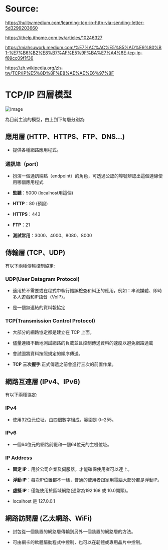# Source:

https://hulitw.medium.com/learning-tcp-ip-http-via-sending-letter-5d3299203660

https://ithelp.ithome.com.tw/articles/10246327

https://miahsuwork.medium.com/%E7%AC%AC%E5%85%AD%E9%80%B1-%E7%B6%B2%E8%B7%AF%E5%9F%BA%E7%A4%8E-tcp-ip-f89cc09f1f36

https://zh.wikipedia.org/zh-tw/TCP/IP%E5%8D%8F%E8%AE%AE%E6%97%8F

# TCP/IP 四層模型

![image](https://miro.medium.com/v2/resize:fit:828/0*vOZUVfmlmpIlQZer)

為目前主流的模型，由上到下每層分別為:

## 應用層 (HTTP、HTTPS、FTP、DNS…)

* 提供各種網路應用程式。

### 通訊埠（port）

* 扮演一個通訊端點（endpoint）的角色，可透過公認的埠號辨認出這個連線使用哪個應用程式

* **監聽**：5000 (localhost用這個)

* **HTTP**：80 (預設)

* **HTTPS**：443

* **FTP**：21

* **測試常用**：3000、4000、8080、8000

## 傳輸層 (TCP、UDP)

有以下兩種傳輸控制協定:

### UDP(User Datagram Protocol)

* 適用於不需要或在程式中執行錯誤檢查和糾正的應用，例如：串流媒體、即時多人遊戲和IP語音（VoIP）。

* 是一個無連結的資料報協定

### TCP(Transmission Control Protocol)

* 大部分的網路協定都是建立在 TCP 上面。

* 儘量連續不斷地測試網路的負載並且控制傳送資料的速度以避免網路過載

* 會試圖將資料按照規定的順序傳送。

* **TCP 三次握手**:正式傳遞之前會進行三次的前置作業。

## 網路互連層 (IPv4、IPv6)

有以下兩種協定:

### IPv4

* 使用32位元位址，由四個數字組成，範圍是 0~255。

### IPv6

* 一個64位元的網路前綴和一個64位元的主機位址。

### IP Address 

* **固定 IP**：用於公司企業及伺服器，才能確保使用者可以連上。

* **浮動 IP**：每次IP位置都不一樣，普通的使用者跟家用電腦大部分都是浮動IP。

* **虛擬 IP**：僅能使用於區域網路(通常為192.168 或 10.0開頭)。

* localhost 是 127.0.0.1

## 網路訪問層 (乙太網路、WiFi)

* 封包從一個裝置的網路層傳輸到另外一個裝置的網路層的方法。

* 可由網卡的軟體驅動程式中控制，也可以在韌體或專用晶片中控制。
